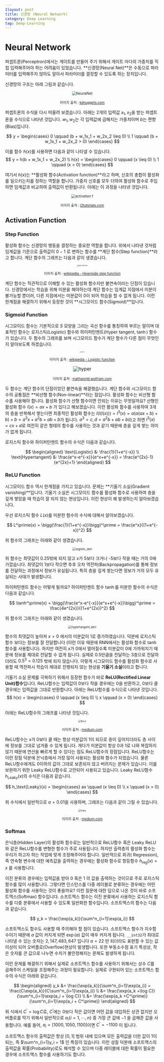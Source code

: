 ```yaml
---
1layout: post
title: 신경망 (Neural Network)
category: Deep Learning
tag: Deep-Learning
---
```




# Neural Network

퍼셉트론(Perceptron)에서는 게이트를 만들어 주기 위해서 게이트 마다의 가중치를 직접 입력해주어야 하는 어려움이 있었습니다. **신경망(Neural Net)**은 수동으로 파라미터를 입력해주지 않아도 알아서 파라미터를 결정할 수 있도록 하는 장치입니다.

신경망의 구조는 아래 그림과 같습니다.

<p align="center"><img src="https://i.imgur.com/McMOhuQ.png" alt="NeuralNet" style="zoom:80%;" /></p>

<p align="center" style="font-size:80%">이미지 출처 : <a href="https://www.kdnuggets.com/2017/10/neural-network-foundations-explained-gradient-descent.html">kdnuggets.com</a></p>

퍼셉트론의 수식을 다시 떠올려 보겠습니다. 아래는 2개의 입력값 $x_1, x_2$을 받는 퍼셉트론을 수식으로 나타낸 것입니다. $w_1, w_2$는 각 입력값에 곱해지는 가중치이며 $b$는 편향(Bias)입니다.


$$
y = \begin{cases} 0 \qquad (b + w_1x_1 + w_2x_2 \leq 0) \\
1 \qquad (b + w_1x_1 + w_2x_2  > 0) \end{cases}
$$



이를 함수 $h(x)$를 사용하면 다음과 같이 나타낼 수 있습니다. 
$$
y = h(b + w_1x_1 + w_2x_2) \\
h(x) = \begin{cases} 0 \qquad (x \leq 0) \\
1 \qquad (x > 0) \end{cases}
$$

여기서 $h(x)$는 **활성화 함수(Activation function)**라고 하며, 신호의 총합이 활성화를 일으키는지를 정하는 역할을 합니다. 가중치 신호를 모두 더하여 활성화 함수로 주입하면 임계값과 비교하여 출력값이 반환됩니다. 아래는 이 과정을 나타낸 것입니다. 

<p align="center"><img src="https://www.i2tutorials.com/wp-content/media/2019/09/Deep-learning-20-i2tutorials.png" alt="activation f" style="zoom:80%;" /></p>

<p align="center" style="font-size:80%">이미지 출처 : <a href="https://www.i2tutorials.com/explain-activation-function-in-neural-network-and-its-types/">i2tutorials.com</a></p>

## Activation Function

###  Step Function

활성화 함수는 신경망의 행동을 결정하는 중요한 역할을 합니다. 위에서 나타낸 것처럼 임계값을 기준으로 출력값이 $0-1$ 로 변하는 함수를 **계단 함수(Step function)**라고 합니다. 계단 함수의 그래프는 다음과 같이 생겼습니다.

<p align="center"><img src="https://upload.wikimedia.org/wikipedia/commons/thumb/d/d9/Dirac_distribution_CDF.svg/1280px-Dirac_distribution_CDF.svg.png" alt="step_function" style="zoom: 33%;" /></p>

<p align="center" style="font-size:80%">이미지 출처 : <a href="https://en.wikipedia.org/wiki/Heaviside_step_function">wikipedia - Heaviside step function</a></p>

계단 함수는 직관적으로 이해할 수 있는 활성화 함수지만 불연속이라는 단점이 있습니다. 신경망에서는 학습을 위해 미분을 해야하는데 계단 함수는 임계값 지점에서 미분이 불가능할 뿐더러, 다른 지점에서는 미분값이 $0$이 되어 학습을 할 수 없게 됩니다. 이런 한계점을 해결하기 위해서 등장한 것이 **시그모이드 함수(Sigmoid)**입니다.

### Sigmoid Function

시그모이드 함수는 기본적으로 $S$ 모양을 그리는 곡선 함수를 통칭하여 부르는 말이며 대표적인 함수는 로지스틱(Logistic) 함수와 하이퍼탄젠트(Hyper tangent, $\tanh$) 함수가 있습니다. 두 함수의 그래프를 보며 시그모이드 함수가 계단 함수가 다른 점이 무엇인지 알아보도록 하겠습니다.

<p align="center"><img src="https://upload.wikimedia.org/wikipedia/commons/thumb/8/88/Logistic-curve.svg/1920px-Logistic-curve.svg.png" alt="logistic" style="zoom: 25%;" /></p>

<p align="center" style="font-size:80%">이미지 출처 : <a href="https://en.wikipedia.org/wiki/Logistic_function">wikipedia - Logistic function</a></p>

<p align="center"><img src="https://mathworld.wolfram.com/images/interactive/TanhReal.gif" alt="hyper" style="zoom:110%;" /></p>

<p align="center" style="font-size:80%">이미지 출처 : <a href="https://mathworld.wolfram.com/HyperbolicTangent.html">mathworld.wolfram.com</a></p>

두 함수는 계단 함수의 단점이었던 불연속을 해결했습니다. 계단 함수와 시그모이드 함수의 공통점은 **비선형 함수(Non-linear)**라는 점입니다. 활성화 함수는 비선형 함수를 사용해야 합니다. 활성화 함수가 선형 함수이면 안되는 이유는 무엇일까요? 선형인 활성화 함수 $l(x) = ax + b$ 가 있다고 해보겠습니다. 이런 활성화 함수를 사용하여 3개의 층을 반복해서 쌓는다면 최종적인 활성화 함수는 $l(l(l(x))) = l^3(x) = a(a(ax+b)+b)+b = a^3x+a^2b+ab+b$가 됩니다. $a^3 = c, d = a^2b+ab+b$라고 하면 $l^3(x) = cx+d$로 여전히 같은 형태의 함수를 사용하는 것과 같기 때문에 층을 깊게 쌓는 의미가 없게 됩니다.

로지스틱 함수와 하이퍼탄젠트 함수의 수식은 다음과 같습니다.


$$
\begin{aligned}
\text{Logistic} &: \frac{1}{1+e^{-x}} \\
\text{Hypertangent} &: \frac{e^x-e^{-x}}{e^x+e^{-x}} = \frac{e^{2x}-1}{e^{2x}+1}
\end{aligned}
$$


### ReLU Function

시그모이드 함수 역시 한계점을 가지고 있습니다. 문제는 **기울기 소실(Gradient vanishing)**입니다. 기울기 소실은 시그모이드 함수를 활성화 함수로 사용하여 층을 깊게 쌓았을 때 학습이 잘 되지 않는 현상입니다. 이런 현상이 왜 발생하는지 알아보겠습니다.

우선 로지스틱 함수 $L(x)$를 미분한 함수의 수식에 대해서 알아보겠습니다.


$$
L^\prime(x) = \bigg(\frac{1}{1+e^{-x}}\bigg)^\prime = \frac{e^x}{(1+e^{-x})^2}
$$


위 함수의 그래프는 아래와 같이 생겼습니다.

<p align="center"><img src="https://user-images.githubusercontent.com/45377884/91560184-5d5bd900-e974-11ea-8c02-2a182c6a7c93.png" alt="logistic_deri" style="zoom:67%;" /></p>

위 함수는 최댓값이 0.25밖에 되지 않고 $x$가 5보다 크거나 -5보다 작을 때는 거의 0에 가깝습니다. 최댓값이 1보다 작으면 추후 오차 역전파(Backpropagation)를 통해 정보를 전달하는 과정에서 정보가 유실됩니다. 특히 층을 깊게 쌓는다면 정보가 거의 모두 유실되는 사태가 발생합니다.

하이퍼탄젠트 함수는 어떻게 될까요? 하이퍼탄젠트 함수 $\tanh$를 미분한 함수의 수식은 다음과 같습니다.


$$
\tanh^\prime(x) = \bigg(\frac{e^x-e^{-x}}{e^x+e^{-x}}\bigg)^\prime = \frac{4e^{2x}}{(1+e^{2x})^2}
$$


위 함수의 그래프는 아래와 같이 생겼습니다.

<p align="center"><img src="https://user-images.githubusercontent.com/45377884/91560164-52a14400-e974-11ea-8bf4-bbfc7fd42deb.png" alt="hypertangent_deri" style="zoom: 67%;" /></p>

함수의 최댓값이 높아져 $x=0$ 에서의 미분값이 1로 증가하였습니다. 덕분에 로지스틱 함수 보다는 정보를 잘 전달합니다 (이런 이유 때문에 RNN에서는 활성화 함수로 $\tanh$ 함수를 사용합니다). 하지만 여전히 $x$가 0에서 멀어질수록 미분값이 0에 가까워지기 때문에 정보를 제대로 전달할 수 없게 됩니다. 실제로 $0.5$만큼을 전달하는 3층으로 전달하더라도 $0.5^3 = 0.125$ 밖에 되지 않습니다. 이렇게 시그모이드 함수를 활성화 함수로 사용할 때 역전파시 학습이 제대로 진행되지 않는 현상을 **기울기 소실**이라고 합니다.

기울기 소실 문제를 극복하기 위해서 등장한 함수가 바로 **ReLU(Rectified Linear Unit)함수**입니다. ReLU함수는 입력값이 0보다 작을 경우에는 0을 반환하고, 0보다 클 경우에는 입력값을 그대로 반환합니다. 아래는 ReLU함수를 수식으로 나타낸 것입니다.
$$
h(x) = \begin{cases} 0 \qquad (x \leq 0) \\
x \qquad (x > 0) \end{cases}
$$

아래는 ReLU함수의 그래프를 나타낸 것입니다.

<p align="center"><img src="https://miro.medium.com/max/1225/0*g9ypL5M3k-f7EW85.png" alt="ReLU" style="zoom:50%;" /></p>

<p align="center" style="font-size:80%">이미지 출처 : <a href="https://medium.com/@sonish.sivarajkumar/relu-most-popular-activation-function-for-deep-neural-networks-10160af37dda">medium.com</a></p>

ReLU함수는 $x$가 0보다 클 때는 항상 미분값이 1이 되므로 층이 깊어지더라도 층 사이에 정보를 그대로 넘겨줄 수 있게 됩니다. 게다가 미분값이 항상 0과 1로 나와 복잡하지 않기 때문에 연산을 빠르게 할 수 있다는 점도 ReLU함수의 장점입니다. ReLU함수는 이런 장점 덕분에 은닉층에서 가장 많이 사용되는 활성화 함수가 되었습니다. 물론 ReLU함수에게도 0이하의 값이 그대로 보존되지 않고 버려지는 문제가 있습니다. 이를 보완하기 위한 Leaky ReLU함수로 고안되어 사용되고 있습니다. Leaky ReLU함수 $h_\text{Leaky}(x)$의 수식은 다음과 같습니다.


$$
h_\text{Leaky}(x) = \begin{cases} ax \qquad (x \leq 0) \\
x \qquad (x > 0) \end{cases}
$$


위 수식에서 일반적으로 $a=0.01$을 사용하며, 그래프는 다음과 같이 그릴 수 있습니다.

<p align="center"><img src="https://miro.medium.com/max/1225/1*siH_yCvYJ9rqWSUYeDBiRA.png" alt="leaky" style="zoom:50%;" /></p>

<p align="center" style="font-size:80%">이미지 출처 : <a href="https://medium.com/@himanshuxd/activation-functions-sigmoid-relu-leaky-relu-and-softmax-basics-for-neural-networks-and-deep-8d9c70eed91e">medium.com</a></p>

### Softmax

은닉층(Hidden Layer)의 활성화 함수로는 일반적으로 ReLU함수 혹은 Leaky ReLU와 같은 ReLU함수를 변형한 함수가 주로 사용됩니다. 하지만 출력층의 활성화 함수는 우리가 하고자 하는 작업에 맞게 조정해주어야 합니다. 일반적으로 회귀( Regression), 즉 연속형 변수에 대한 예측값을 출력하는 경우에는 활성화 함수로 항등함수 $h_\text{reg}(x) = x$ 를 사용합니다.

이진 분류의 경우에는 입력값을 받아 $0$ 혹은 $1$ 의 값을 출력하는 것이므로 주로 로지스틱 함수를 많이 사용합니다. 그렇다면 인스턴스를 다중 레이블로 분류하는 경우에는 어떤 활성화 함수를 사용하는 것이 좋을까요? 이런 질문에 대한 답으로 나온 것이 바로 소프트맥스(Softmax) 함수입니다. 소프트맥스 함수는 이진 분류에서 사용하는 로지스틱 함수를 다중 분류에서 사용할 수 있도록 일반화한 함수입니다. 소프트맥스의 함수는 다음과 같습니다.


$$
y_k = \frac{\exp(a_k)}{\sum^n_{i=1}\exp(a_i)}
$$


소프트맥스도 함수도 사용할 때 주의해야 할 점이 있습니다. 소프트맥스 함수가 지수함수이기 때문에 $a$ 값이 커지게 되면 $\exp(a)$ 값이 매우 커지게 됩니다. `__int32`가 최대로 나타낼 수 있는 숫자는 $2,147,483,647$ 입니다 $a = 22$ 만 되더라도 표현할 수 있는 값 이상이 되어 오버플로(Overflow)현상이 발생합니다. 또한 부동소수점 표기 특성상, 작은 숫자를 큰 값으로 나누면 수치가 불안정해지는 문제도 발생하게 됩니다.

이런 문제를 해결하기 위해서 실제로 소프트맥스 함수를 사용하기 위해서는 상수 $C$를 곱해주어 스케일을 조정해주는 과정이 필요합니다. 실제로 구현되어 있는 소프트맥스 함수의 수식은 아래와 같습니다.



$$
\begin{aligned}
y_k &= \frac{\exp(a_k)}{\sum^n_{i=1}\exp(a_i)} = \frac{C\exp(a_k)}{C\sum^n_{i=1}\exp(a_i)} \\
&= \frac{\exp(a_k +\log C)}{\sum^n_{i=1}\exp(a_i + \log C)} \\
&= \frac{\exp(a_k +C^\prime)}{\sum^n_{i=1}\exp(a_i + C^\prime)}
\end{aligned}
$$



위 식에서 $C^\prime = \log C$로, $C^\prime$에는 0보다 작은 값이면 어떤 값을 대입하든 상관 없지만 오버플로를 막기 위해서 일반적으로 $a_i \{i=1, \cdots ,n\}$ 중 가장 큰 값에 $-1$ 을 곱해준 값을 사용합니다. 예를 들어, $a_i = [1000, 1050, 1100]$이면 $C^\prime = -1100$ 이 됩니다.

소프트맥스 함수의 출력값은 항상 $[0,1]$ 범위 내에 있으며 모든 출력값을 더한 값이 1이 되는, 즉 $\sum^n_{i=1}y_i = 1$ 인 특징이 있습니다. 이런 성질 덕분에 소프트맥스의 출력값을 확률(Probability)로도 해석할 수 있으며 다중 레이블에 대한 확률이 필요한 경우에 소프트맥스 함수를 사용하기도 합니다.